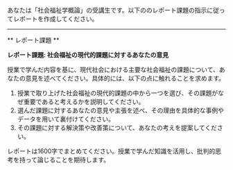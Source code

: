 あなたは「社会福祉学概論」の受講生です。以下ののレポート課題の指示に従ってレポートを作成してください。

---------------------------------------
** レポート課題 **

**レポート課題: 社会福祉の現代的課題に対するあなたの意見**

授業で学んだ内容を基に、現代社会における主要な社会福祉の課題について、あなたの意見を述べてください。具体的には、以下の点に触れることを求めます。

1. 授業で取り上げた社会福祉の現代的課題の中から一つを選び、その課題がなぜ重要であると考えるかを説明してください。
2. 選んだ課題に対するあなたの意見や主張を述べ、その理由を具体的な事例やデータを用いて裏付けてください。
3. その課題に対する解決策や改善策について、あなたの考えを提案してください。

レポートは1600字でまとめてください。授業で学んだ知識を活用し、批判的思考を持って論じることを期待します。